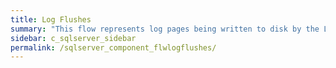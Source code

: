 ```yaml
---
title: Log Flushes
summary: "This flow represents log pages being written to disk by the Log Writer process."
sidebar: c_sqlserver_sidebar
permalink: /sqlserver_component_flwlogflushes/
---
```

